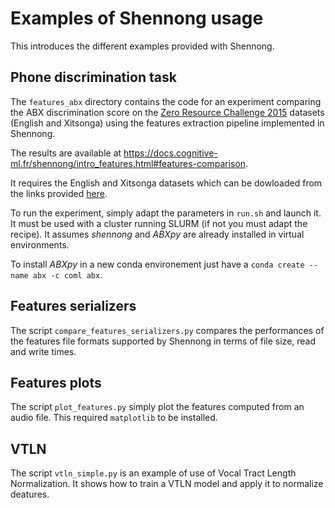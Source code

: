 # Examples of Shennong usage

This introduces the different examples provided with Shennong.

## Phone discrimination task

The ``features_abx`` directory contains the code for an experiment comparing the
ABX discrimination score on the [Zero Resource Challenge
2015](https://zerosspeech.com/2015) datasets (English and Xitsonga) using the
features extraction pipeline implemented in Shennong.

The results are available at
https://docs.cognitive-ml.fr/shennong/intro_features.html#features-comparison.

It requires the English and Xitsonga datasets which can be dowloaded from the
links provided
[here](https://github.com/bootphon/Zerospeech2015#zerospeech-challenge-2015).

To run the experiment, simply adapt the parameters in `run.sh` and launch it.
It must be used with a cluster running SLURM (if not you must adapt the recipe).
It assumes *shennong* and *ABXpy* are already installed in virtual environments.

To install *ABXpy* in a new conda environement just have a ``conda create --name
abx -c coml abx``.


## Features serializers

The script ``compare_features_serializers.py`` compares the performances of the
features file formats supported by Shennong in terms of file size, read and
write times.


## Features plots

The script ``plot_features.py`` simply plot the features computed from an audio
file. This required ``matplotlib`` to be installed.


## VTLN

The script ``vtln_simple.py`` is an example of use of Vocal Tract Length
Normalization. It shows how to train a VTLN model and apply it to normalize
deatures.
